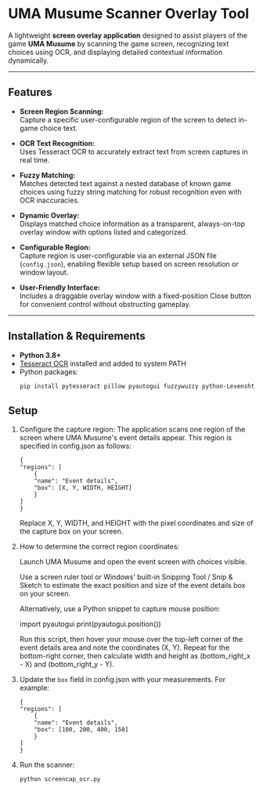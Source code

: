 # UMA Musume Scanner Overlay Tool

A lightweight **screen overlay application** designed to assist players of the game **UMA Musume** by scanning the game screen, recognizing text choices using OCR, and displaying detailed contextual information dynamically.

---

## Features

- **Screen Region Scanning:**  
  Capture a specific user-configurable region of the screen to detect in-game choice text.

- **OCR Text Recognition:**  
  Uses Tesseract OCR to accurately extract text from screen captures in real time.

- **Fuzzy Matching:**  
  Matches detected text against a nested database of known game choices using fuzzy string matching for robust recognition even with OCR inaccuracies.

- **Dynamic Overlay:**  
  Displays matched choice information as a transparent, always-on-top overlay window with options listed and categorized.

- **Configurable Region:**  
  Capture region is user-configurable via an external JSON file (`config.json`), enabling flexible setup based on screen resolution or window layout.

- **User-Friendly Interface:**  
  Includes a draggable overlay window with a fixed-position Close button for convenient control without obstructing gameplay.

---

## Installation & Requirements

- **Python 3.8+**  
- [Tesseract OCR](https://github.com/tesseract-ocr/tesseract) installed and added to system PATH  
- Python packages:  
  ```bash
  pip install pytesseract pillow pyautogui fuzzywuzzy python-Levenshtein

## Setup

1. Configure the capture region:
    The application scans one region of the screen where UMA Musume's event details appear. This region is specified in config.json as follows:
    ```
    {
    "regions": [
        {
        "name": "Event details",
        "box": [X, Y, WIDTH, HEIGHT]
        }
    ]
    }
    ```

    Replace X, Y, WIDTH, and HEIGHT with the pixel coordinates and size of the capture box on your screen.

2. How to determine the correct region coordinates:

    Launch UMA Musume and open the event screen with choices visible.

    Use a screen ruler tool or Windows’ built-in Snipping Tool / Snip & Sketch to estimate the exact position and size of the event details box on your screen.

    Alternatively, use a Python snippet to capture mouse position:

    import pyautogui
    print(pyautogui.position())

    Run this script, then hover your mouse over the top-left corner of the event details area and note the coordinates (X, Y).
    Repeat for the bottom-right corner, then calculate width and height as (bottom_right_x - X) and (bottom_right_y - Y).

3. Update the `box` field in config.json with your measurements. For example:
    ```
    {
    "regions": [
        {
        "name": "Event details",
        "box": [100, 200, 400, 150]
        }
    ]
    }
    ```

4. Run the scanner:
    ```
    python screencap_ocr.py
    ```